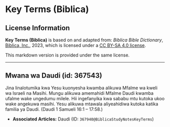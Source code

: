 # Key Terms (Biblica)

## License Information

**Key Terms (Biblica)** is based on and adapted from: _Biblica Bible Dictionary_, [Biblica, Inc.](https://www.biblica.com/), 2023, which is licensed under a [CC BY-SA 4.0 license](https://creativecommons.org/licenses/by-sa/4.0/legalcode.en).

This markdown version is provided under the same license.



--------------------------------

## Mwana wa Daudi (id: 367543)

Jina linalotumika kwa Yesu kuonyesha kwamba alikuwa Mfalme wa kweli wa Israeli na Masihi. Mungu alikuwa amemahidi Mfalme Daudi kwamba ufalme wake ungedumu milele. Hii ingefanyika kwa sababu mtu kutoka ukoo wake angekuwa masihi. Yesu alikuwa mtawala aliyeahidiwa kutoka katika familia ya Daudi. (Daudi 1 Samueli 16:1 – 17:58\.)

* **Associated Articles:** Daudi (ID: `367940@BiblicaStudyNotesKeyTerms`)

